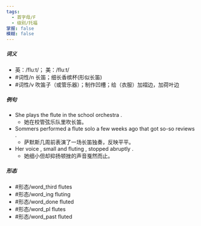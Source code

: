 ```yaml
---
tags:
  - 首字母/F
  - 级别/托福
掌握: false
模糊: false
---
```

##### 词义
- 英：/fluːt/； 美：/fluːt/
- #词性/n  长笛；细长香槟杯(形似长笛)
- #词性/v  吹笛子（或管乐器）；制作凹槽；给（衣服）加褶边，加荷叶边
##### 例句
- She plays the flute in the school orchestra .
	- 她在校管弦乐队里吹长笛。
- Sommers performed a flute solo a few weeks ago that got so-so reviews .
	- 萨默斯几周前表演了一场长笛独奏，反映平平。
- Her voice , small and fluting , stopped abruptly .
	- 她细小但却抑扬顿挫的声音戛然而止。
##### 形态
- #形态/word_third flutes
- #形态/word_ing fluting
- #形态/word_done fluted
- #形态/word_pl flutes
- #形态/word_past fluted
